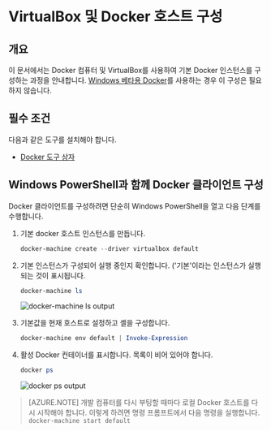<properties
   pageTitle="VirtualBox 및 Docker 호스트 구성 | Microsoft Azure"
   description="Docker 컴퓨터 및 VirtualBox를 사용하여 기본 Docker 인스턴스를 구성하는 단계별 지침입니다."
   services="azure-container-service"
   documentationCenter="na"
   authors="mlearned"
   manager="douge"
   editor="" />
<tags
   ms.service="multiple"
   ms.devlang="dotnet"
   ms.topic="article"
   ms.tgt_pltfrm="na"
   ms.workload="multiple"
   ms.date="06/08/2016"
   ms.author="mlearned" />

# VirtualBox 및 Docker 호스트 구성

## 개요
이 문서에서는 Docker 컴퓨터 및 VirtualBox를 사용하여 기본 Docker 인스턴스를 구성하는 과정을 안내합니다. [Windows 베타용 Docker](http://beta.docker.com/)를 사용하는 경우 이 구성은 필요하지 않습니다.

## 필수 조건
다음과 같은 도구를 설치해야 합니다.

- [Docker 도구 상자](https://www.docker.com/products/overview#/docker_toolbox)

## Windows PowerShell과 함께 Docker 클라이언트 구성

Docker 클라이언트를 구성하려면 단순히 Windows PowerShell을 열고 다음 단계를 수행합니다.

1. 기본 docker 호스트 인스턴스를 만듭니다.

    ```PowerShell
    docker-machine create --driver virtualbox default
    ```
 
1. 기본 인스턴스가 구성되어 실행 중인지 확인합니다. ('기본'이라는 인스턴스가 실행되는 것이 표시됩니다.

    ```PowerShell
	docker-machine ls 
    ```
		
	![docker-machine ls output][0]
 
1. 기본값을 현재 호스트로 설정하고 셸을 구성합니다.

    ```PowerShell
    docker-machine env default | Invoke-Expression
    ```

1. 활성 Docker 컨테이너를 표시합니다. 목록이 비어 있어야 합니다.

    ```PowerShell
	docker ps
    ```

	![docker ps output][1]
 
> [AZURE.NOTE] 개발 컴퓨터를 다시 부팅할 때마다 로컬 Docker 호스트를 다시 시작해야 합니다. 이렇게 하려면 명령 프롬프트에서 다음 명령을 실행합니다. `docker-machine start default`

[0]: ./media/vs-azure-tools-docker-setup/docker-machine-ls.png
[1]: ./media/vs-azure-tools-docker-setup/docker-ps.png

<!---HONumber=AcomDC_0921_2016-->